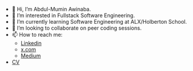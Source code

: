 - 👋 Hi, I’m Abdul-Mumin Awinaba.
- 👀 I’m interested in Fullstack Software Engineering.
- 🌱 I’m currently learning Software Engineering at ALX/Holberton School.
- 💞️ I’m looking to collaborate on peer coding sessions.
- 📫 How to reach me:
    - [Linkedin](https://www.linkedin.com/in/abdul-mumin-awinaba-664683311/)
    - [x.com](https://x.com/awinaba37449)
    - [Medium](https://medium.com/@abdulmuminawinaba1)
- [CV](https://docs.google.com/document/d/1djNOAEXvH1BaX8i_ic08mvSymYMjiay_/edit?usp=sharing&ouid=103744897149827806413&rtpof=true&sd=true)

<!---
awinabaab/awinabaab is a ✨ special ✨ repository because its `README.md` (this file) appears on your GitHub profile.
You can click the Preview link to take a look at your changes.
--->
